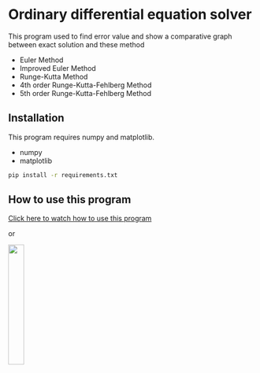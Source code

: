 # Ordinary differential equation solver

This program used to find error value and show a comparative graph between exact solution and these method
- Euler Method
- Improved Euler Method
- Runge-Kutta Method
- 4th order Runge-Kutta-Fehlberg Method
- 5th order Runge-Kutta-Fehlberg Method

## Installation

This program requires numpy and matplotlib.

* numpy
* matplotlib

``` bash
pip install -r requirements.txt
```

## How to use this program
[Click here to watch how to use this program](https://youtu.be/1i7D8VmizX0)

or

<img src = "https://github.com/NoeyPantawid/ODEs_plot/blob/main/HowToQR.png" height="25%" width="25%">
